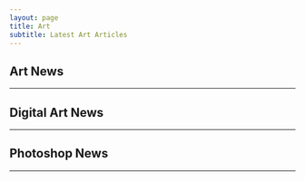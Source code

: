 ```yaml
---
layout: page
title: Art
subtitle: Latest Art Articles
---
```


<!-- publish0x art tags articles -->
<h2>Art News</h2><hr/>
<script src="https://www.publish0x.com/widget/code"></script><publish0x-posts-widget aff="4zbqpvkapr" posts-number="9" content-type="tag" content-ids="452,2004,3683"></publish0x-posts-widget>

<!-- publish0x digital art tags articles -->
<h2>Digital Art News</h2><hr/>
<script src="https://www.publish0x.com/widget/code"></script><publish0x-posts-widget aff="4zbqpvkapr" posts-number="9" content-type="tag" content-ids="2394,5338"></publish0x-posts-widget>

<!-- publish0x photoshop articles -->
<h2>Photoshop News</h2><hr/>
<script src="https://www.publish0x.com/widget/code"></script><publish0x-posts-widget aff="4zbqpvkapr" posts-number="9" content-type="tag" content-ids="851,119"></publish0x-posts-widget>
